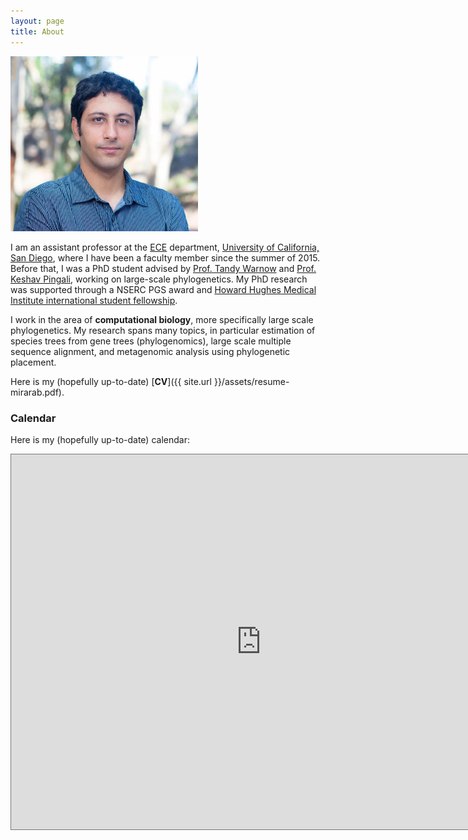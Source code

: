 ```yaml
---
layout: page
title: About
---
```


<img src="assets/02.jpg" width="300" alt="image" />

    
       
     
I am an assistant professor at the [ECE](http://ece.ucsd.edu) department, [University of California, San Diego](http://ucsd.edu), where I have been a faculty member since the summer of 2015. Before that, I was a PhD student advised by [Prof. Tandy Warnow](http://tandy.cs.illinois.edu) and [Prof. Keshav Pingali](http://www.cs.utexas.edu/~pingali/), working on large-scale phylogenetics. My PhD research was supported through a NSERC PGS award and [Howard Hughes Medical Institute international student fellowship](http://www.hhmi.org/news/20120725.html).

I work in the area of **computational biology**, more specifically large scale phylogenetics. My research spans many topics, in particular estimation of species trees from gene trees (phylogenomics), large scale multiple sequence alignment, and metagenomic analysis using phylogenetic placement. 

Here is my (hopefully up-to-date) [**CV**]({{ site.url }}/assets/resume-mirarab.pdf).


<h3 id="calendar">Calendar</h3>	

Here is my (hopefully up-to-date) calendar:

<iframe src="https://www.google.com/calendar/embed?height=600&amp;wkst=1&amp;bgcolor=%23FFFFFF&amp;src=smirarab%40gmail.com&amp;color=%232952A3&amp;src=en.usa%23holiday%40group.v.calendar.google.com&amp;color=%23125A12&amp;src=smirarabbaygi%40eng.ucsd.edu&amp;color=%13125C12&amp;ctz=America%2FLos_Angeles;" style=" border:solid 1px #777 " width="800" height="600" frameborder="1" scrolling="yes"></iframe>
